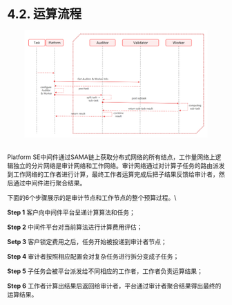 # 4.2. 运算流程



<figure><img src="../.gitbook/assets/图片4.png" alt=""><figcaption></figcaption></figure>

\
Platform SE中间件通过SAMA链上获取分布式网络的所有结点，工作量网络上逻辑独立的分片网络是审计网络和工作网络。审计网络通过对计算子任务的路由派发到工作网络的工作者进行计算，最终工作者运算完成后把子结果反馈给审计者，然后通过中间件进行聚合结果。

下面的6个步骤展示的是审计节点和工作节点的整个预算过程。\


**Step 1**    客户向中间件平台呈递计算算法和任务；

**Step 2**    中间件平台对当前算法进行计算费用评估；

**Setp 3**    客户锁定费用之后，任务开始被投递到审计者节点；

**Step 4**    审计者按照相应配置会对复杂任务进行拆分变成子任务；

**Step 5**    子任务会被平台派发给不同相应的工作者，工作者负责运算结果；

**Step 6**    工作者计算出结果后返回给审计者，平台通过审计者聚合结果得出最终的运算结果。

